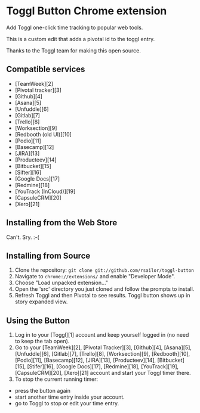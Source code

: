# Toggl Button Chrome extension

Add Toggl one-click time tracking to popular web tools.

This is a custom edit that adds a pivotal id to the toggl entry.

Thanks to the Toggl team for making this open source.

## Compatible services
  - [TeamWeek][2]
  - [Pivotal tracker][3]
  - [Github][4]
  - [Asana][5]
  - [Unfuddle][6]
  - [Gitlab][7]
  - [Trello][8]
  - [Worksection][9]
  - [Redbooth (old UI)][10]
  - [Podio][11]
  - [Basecamp][12]
  - [JIRA][13]
  - [Producteev][14]
  - [Bitbucket][15]
  - [Sifter][16]
  - [Google Docs][17]
  - [Redmine][18]
  - [YouTrack (InCloud)][19]
  - [CapsuleCRM][20]
  - [Xero][21]

## Installing from the Web Store

Can't. Sry. :-(

## Installing from Source

1.  Clone the repository: `git clone git://github.com/rsailor/toggl-button`
2.  Navigate to `chrome://extensions/` and enable "Developer Mode".
3.  Choose "Load unpacked extension..."
4.  Open the 'src' directory you just cloned and follow the prompts to install.
5.  Refresh Toggl and then Pivotal to see results. Toggl button shows up in story expanded view.

## Using the Button
1.  Log in to your [Toggl][1] account and keep yourself logged in (no need to keep the tab open).
2.  Go to your [TeamWeek][2], [Pivotal Tracker][3], [Github][4], [Asana][5], [Unfuddle][6], [Gitlab][7], [Trello][8], [Worksection][9], [Redbooth][10], [Podio][11], [Basecamp][12], [JIRA][13], [Producteev][14], [Bitbucket][15], [Stifer][16], [Google Docs][17], [Redmine][18], [YouTrack][19], [CapsuleCRM][20], [Xero][21] account and start your Toggl timer there.
3.  To stop the current running timer:
  - press the button again
  - start another time entry inside your account.
  - go to Toggl to stop or edit your time entry.

